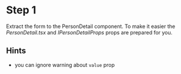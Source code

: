 # Step 1

Extract the form to the PersonDetail component. To make it easier 
the _PersonDetail.tsx_ and _IPersonDetailProps_ props are prepared 
for you.

## Hints
- you can ignore warning about `value` prop